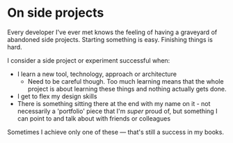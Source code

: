 # On side projects

Every developer I've ever met knows the feeling of having a graveyard of abandoned side projects. Starting something is easy. Finishing things is hard.

I consider a side project or experiment successful when:

- I learn a new tool, technology, approach or architecture
    -   Need to be careful though. Too much learning means that the whole project is about learning these things and nothing actually gets done.
- I get to flex my design skills
- There is something sitting there at the end with my name on it - not necessarily a 'portfolio' piece that I'm *super* proud of, but something I can point to and talk about with friends or colleagues

Sometimes I achieve only one of these — that's still a success in my books.

[//begin]: # "Autogenerated link references for markdown compatibility"
[foam-tips]: foam-tips "Foam tips"
[//end]: # "Autogenerated link references"
